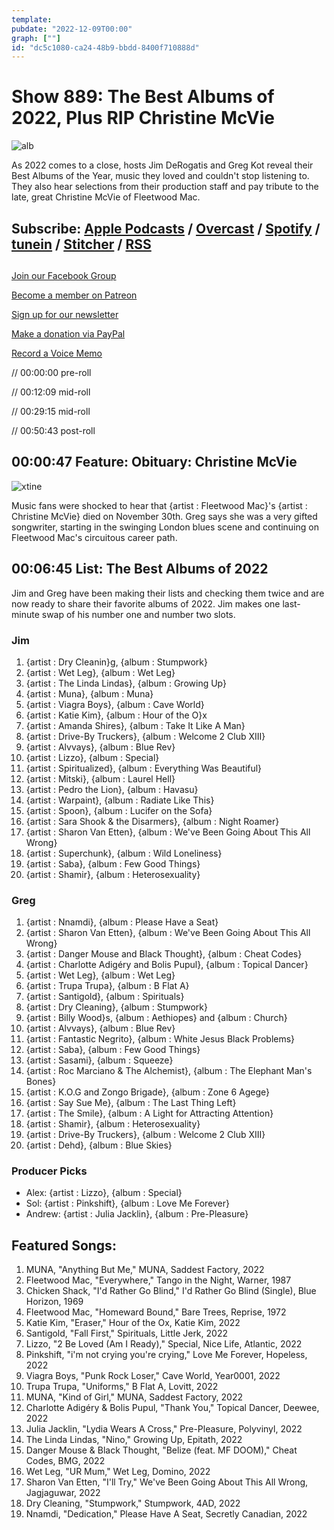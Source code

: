 ```yaml
---
template: 
pubdate: "2022-12-09T00:00"
graph: [""]
id: "dc5c1080-ca24-48b9-bbdd-8400f710888d"
---
```






# Show 889: The Best Albums of 2022, Plus RIP Christine McVie

![alb](https://static.soundopinions.org/images/2022/best-albums-2022.png)

As 2022 comes to a close, hosts Jim DeRogatis and Greg Kot reveal their Best Albums of the Year, music they loved and couldn't stop listening to. They also hear selections from their production staff and pay tribute to the late, great Christine McVie of Fleetwood Mac. 



## Subscribe: [Apple Podcasts](https://itunes.apple.com/us/podcast/sound-opinions/id94793843) / [Overcast](https://overcast.fm/itunes94793843/sound-opinions) / [Spotify](https://open.spotify.com/show/1kNR8YL7TBrQuRxDdS4wtU) / [tunein](https://tunein.com/podcasts/Music-Podcasts/Sound-Opinions-p60273/) / [Stitcher](http://www.stitcher.com/podcast/sound-opinions) / [RSS](https://feeds.simplecast.com/Nn6fjnB0)



## 

[Join our Facebook Group](https://bit.ly/3sivr9T)

[Become a member on Patreon](https://bit.ly/3slWZvc)

[Sign up for our newsletter](https://bit.ly/3eEvRnG)

[Make a donation via PayPal](https://bit.ly/3dmt9lU)

[Record a Voice Memo](https://bit.ly/2RyD5Ah)

// 00:00:00 pre-roll

// 00:12:09 mid-roll

// 00:29:15 mid-roll

// 00:50:43 post-roll



## 00:00:47 Feature: Obituary: Christine McVie

![xtine](https://static.soundopinions.org/images/2022/christinemcvie84.jpg)

Music fans were shocked to hear that {artist : Fleetwood Mac}'s {artist : Christine McVie} died on November 30th. Greg says she was a very gifted songwriter, starting in the swinging London blues scene and continuing on Fleetwood Mac's circuitous career path.



## 00:06:45 List: The Best Albums of 2022

Jim and Greg have been making their lists and checking them twice and are now ready to share their favorite albums of 2022. Jim makes one last-minute swap of his number one and number two slots.


### Jim

1. {artist : Dry Cleanin}g, {album : Stumpwork}
2. {artist : Wet Leg}, {album : Wet Leg}
3. {artist : The Linda Lindas}, {album : Growing Up}
4. {artist : Muna}, {album : Muna}
5. {artist : Viagra Boys}, {album : Cave World}
6. {artist : Katie Kim}, {album : Hour of the O}x
7. {artist : Amanda Shires}, {album : Take It Like A Man}
8. {artist : Drive-By Truckers}, {album : Welcome 2 Club XIII}
9. {artist : Alvvays}, {album : Blue Rev}
10. {artist : Lizzo}, {album : Special}
11. {artist : Spiritualized}, {album : Everything Was Beautiful}
12. {artist : Mitski}, {album : Laurel Hell}
13. {artist : Pedro the Lion}, {album : Havasu}
14. {artist : Warpaint}, {album : Radiate Like This}
15. {artist : Spoon}, {album : Lucifer on the Sofa}
16. {artist : Sara Shook & the Disarmers}, {album : Night Roamer}
17. {artist : Sharon Van Etten}, {album : We've Been Going About This All Wrong}
18. {artist : Superchunk}, {album : Wild Loneliness}
19. {artist : Saba}, {album : Few Good Things}
20. {artist : Shamir}, {album : Heterosexuality}


### Greg

1. {artist : Nnamdi}, {album : Please Have a Seat}
2. {artist : Sharon Van Etten}, {album : We've Been Going About This All Wrong}
3. {artist : Danger Mouse and Black Thought}, {album : Cheat Codes}
4. {artist : Charlotte Adigéry and Bolis Pupul}, {album : Topical Dancer}
5. {artist : Wet Leg}, {album : Wet Leg}
6. {artist : Trupa Trupa}, {album : B Flat A}
7. {artist : Santigold}, {album : Spirituals}
8. {artist : Dry Cleaning}, {album : Stumpwork}
9. {artist : Billy Wood}s, {album : Aethiopes} and {album : Church}
10. {artist : Alvvays}, {album : Blue Rev}
11. {artist : Fantastic Negrito}, {album : White Jesus Black Problems}
12. {artist : Saba}, {album : Few Good Things}
13. {artist : Sasami}, {album : Squeeze}
14. {artist : Roc Marciano & The Alchemist}, {album : The Elephant Man's Bones}
15. {artist : K.O.G and Zongo Brigade}, {album : Zone 6 Agege}
16. {artist : Say Sue Me}, {album : The Last Thing Left}
17. {artist : The Smile}, {album : A Light for Attracting Attention}
18. {artist : Shamir}, {album : Heterosexuality}
19. {artist : Drive-By Truckers}, {album : Welcome 2 Club XIII}
20. {artist : Dehd}, {album : Blue Skies}


### Producer Picks

- Alex: {artist : Lizzo}, {album : Special}
- Sol: {artist : Pinkshift}, {album : Love Me Forever}
- Andrew: {artist : Julia Jacklin}, {album : Pre-Pleasure}



## Featured Songs:

1. MUNA, "Anything But Me," MUNA, Saddest Factory, 2022
2. Fleetwood Mac, "Everywhere," Tango in the Night, Warner, 1987
3. Chicken Shack, "I'd Rather Go Blind," I'd Rather Go Blind (Single), Blue Horizon, 1969
4. Fleetwood Mac, "Homeward Bound," Bare Trees, Reprise, 1972
5. Katie Kim, "Eraser," Hour of the Ox, Katie Kim, 2022
6. Santigold, "Fall First," Spirituals, Little Jerk, 2022
7. Lizzo, "2 Be Loved (Am I Ready)," Special, Nice Life, Atlantic, 2022
8. Pinkshift, "i'm not crying you're crying," Love Me Forever, Hopeless, 2022
9. Viagra Boys, "Punk Rock Loser," Cave World, Year0001, 2022
10. Trupa Trupa, "Uniforms," B Flat A, Lovitt, 2022
11. MUNA, "Kind of Girl," MUNA, Saddest Factory, 2022
12. Charlotte Adigéry & Bolis Pupul, "Thank You," Topical Dancer, Deewee, 2022
13. Julia Jacklin, "Lydia Wears A Cross," Pre-Pleasure, Polyvinyl, 2022
14. The Linda Lindas, "Nino," Growing Up, Epitath, 2022
15. Danger Mouse & Black Thought, "Belize (feat. MF DOOM)," Cheat Codes, BMG, 2022
16. Wet Leg, "UR Mum," Wet Leg, Domino, 2022
17. Sharon Van Etten, "I'll Try," We've Been Going About This All Wrong, Jagjaguwar, 2022
18. Dry Cleaning, "Stumpwork," Stumpwork, 4AD, 2022
19. Nnamdi, "Dedication," Please Have A Seat, Secretly Canadian, 2022